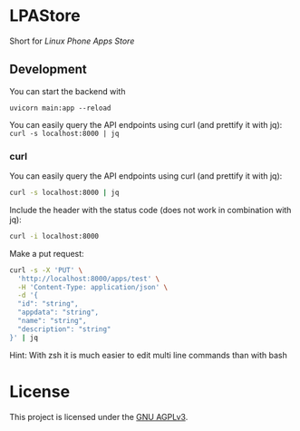 # LPAStore

Short for _Linux Phone Apps Store_

## Development

You can start the backend with

```
uvicorn main:app --reload
```

You can easily query the API endpoints using curl (and prettify it with jq): `curl -s localhost:8000 | jq`

### curl

You can easily query the API endpoints using curl (and prettify it with jq):

```bash
curl -s localhost:8000 | jq
```

Include the header with the status code (does not work in combination with jq):

```bash
curl -i localhost:8000
```

Make a put request:

```bash
curl -s -X 'PUT' \
  'http://localhost:8000/apps/test' \
  -H 'Content-Type: application/json' \
  -d '{
  "id": "string",
  "appdata": "string",
  "name": "string",
  "description": "string"
}' | jq
```

Hint: With zsh it is much easier to edit multi line commands than with bash

# License

This project is licensed under the [GNU AGPLv3](LICENSE).